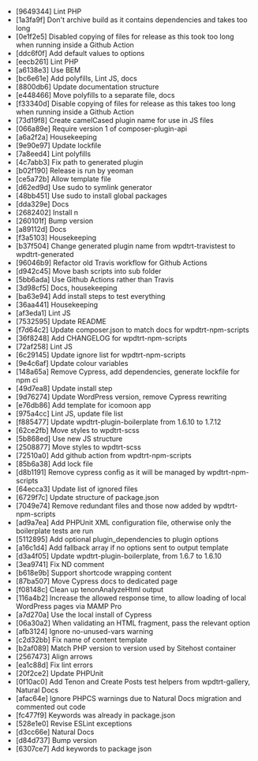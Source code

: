 * [9649344] Lint PHP
* [1a3fa9f] Don't archive build as it contains dependencies and takes too long
* [0e1f2e5] Disabled copying of files for release as this took too long when running inside a Github Action
* [ddc6f0f] Add default values to options
* [eecb261] Lint PHP
* [a6138e3] Use BEM
* [bc6e61e] Add polyfills, Lint JS, docs
* [8800db6] Update documentation structure
* [e448466] Move polyfills to a separate file, docs
* [f33340d] Disable copying of files for release as this takes too long when running inside a Github Action
* [73d19f8] Create camelCased plugin name for use in JS files
* [066a89e] Require version 1 of composer-plugin-api
* [a6a2f2a] Housekeeping
* [9e90e97] Update lockfile
* [7a8eed4] Lint polyfills
* [4c7abb3] Fix path to generated plugin
* [b02f190] Release is run by yeoman
* [ce5a72b] Allow template file
* [d62ed9d] Use sudo to symlink generator
* [48bb451] Use sudo to install global packages
* [dda329e] Docs
* [2682402] Install n
* [260101f] Bump version
* [a89112d] Docs
* [f3a5103] Housekeeping
* [b37f504] Change generated plugin name from wpdtrt-travistest to wpdtrt-generated
* [96046b9] Refactor old Travis workflow for Github Actions
* [d942c45] Move bash scripts into sub folder
* [5bb6ada] Use Github Actions rather than Travis
* [3d98cf5] Docs, housekeeping
* [ba63e94] Add install steps to test everything
* [36aa441] Housekeeping
* [af3eda1] Lint JS
* [7532595] Update README
* [f7d64c2] Update composer.json to match docs for wpdtrt-npm-scripts
* [36f8248] Add CHANGELOG for wpdtrt-npm-scripts
* [72af258] Lint JS
* [6c29145] Update ignore list for wpdtrt-npm-scripts
* [9e4c6af] Update colour variables
* [148a65a] Remove Cypress, add dependencies, generate lockfile for npm ci
* [49d7ea8] Update install step
* [9d76274] Update WordPress version, remove Cypress rewriting
* [e76db86] Add template for icomoon app
* [975a4cc] Lint JS, update file list
* [f885477] Update wpdtrt-plugin-boilerplate from 1.6.10 to 1.7.12
* [62ce2fb] Move styles to wpdtrt-scss
* [5b868ed] Use new JS structure
* [2508877] Move styles to wpdtrt-scss
* [72510a0] Add github action from wpdtrt-npm-scripts
* [85b6a38] Add lock file
* [d8b1191] Remove cypress config as it will be managed by wpdtrt-npm-scripts
* [64ecca3] Update list of ignored files
* [6729f7c] Update structure of package.json
* [7049e74] Remove redundant files and those now added by wpdtrt-npm-scripts
* [ad9a7ea] Add PHPUnit XML configuration file, otherwise only the boilerplate tests are run
* [5112895] Add optional plugin_dependencies to plugin options
* [a16c1d4] Add fallback array if no options sent to output template
* [d3a4f05] Update wpdtrt-plugin-boilerplate, from 1.6.7 to 1.6.10
* [3ea9741] Fix ND comment
* [b618e9b] Support shortcode wrapping content
* [87ba507] Move Cypress docs to dedicated page
* [f08148c] Clean up tenonAnalyzeHtml output
* [116a4b2] Increase the allowed response time, to allow loading of local WordPress pages via MAMP Pro
* [a7d270a] Use the local install of Cypress
* [06a30a2] When validating an HTML fragment, pass the relevant option
* [afb3124] Ignore no-unused-vars warning
* [c2d32bb] Fix name of content template
* [b2af089] Match PHP version to version used by Sitehost container
* [2567473] Align arrows
* [ea1c88d] Fix lint errors
* [20f2ce2] Update PHPUnit
* [0f10ac0] Add Tenon and Create Posts test helpers from wpdtrt-gallery, Natural Docs
* [afac64e] Ignore PHPCS warnings due to Natural Docs migration and commented out code
* [fc477f9] Keywords was already in package.json
* [528e1e0] Revise ESLint exceptions
* [d3cc66e] Natural Docs
* [d84d737] Bump version
* [6307ce7] Add keywords to package json
